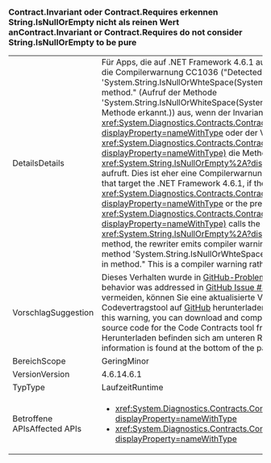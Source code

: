 ### <a name="contractinvariant-or-contractrequirestexception-do-not-consider-stringisnullorempty-to-be-pure"></a><span data-ttu-id="03016-101">Contract.Invariant oder Contract.Requires<TException> erkennen String.IsNullOrEmpty nicht als reinen Wert an</span><span class="sxs-lookup"><span data-stu-id="03016-101">Contract.Invariant or Contract.Requires<TException> do not consider String.IsNullOrEmpty to be pure</span></span>

|   |   |
|---|---|
|<span data-ttu-id="03016-102">Details</span><span class="sxs-lookup"><span data-stu-id="03016-102">Details</span></span>|<span data-ttu-id="03016-103">Für Apps, die auf .NET Framework 4.6.1 ausgerichtet sind, gibt der Rewriter die Compilerwarnung CC1036 (&quot;Detected call to method 'System.String.IsNullOrWhteSpace(System.String)' without [Pure] in method.&quot; (Aufruf der Methode 'System.String.IsNullOrWhiteSpace(System.String)' ohne [Pure] in der Methode erkannt.)) aus, wenn der Invariantvertrag für <xref:System.Diagnostics.Contracts.Contract.Invariant%2A?displayProperty=nameWithType> oder der Vorbedingungsvertrag für <xref:System.Diagnostics.Contracts.Contract.Requires%2A?displayProperty=nameWithType)> die Methode <xref:System.String.IsNullOrEmpty%2A?displayProperty=nameWithType> aufruft. Dies ist eher eine Compilerwarnung als ein Compilerfehler.</span><span class="sxs-lookup"><span data-stu-id="03016-103">For apps that target the .NET Framework 4.6.1, if the invariant contract for <xref:System.Diagnostics.Contracts.Contract.Invariant%2A?displayProperty=nameWithType> or the precondition contract for <xref:System.Diagnostics.Contracts.Contract.Requires%2A?displayProperty=nameWithType)> calls the <xref:System.String.IsNullOrEmpty%2A?displayProperty=nameWithType> method, the rewriter emits compiler warning CC1036: &quot;Detected call to method 'System.String.IsNullOrWhteSpace(System.String)' without [Pure] in method.&quot; This is a compiler warning rather than a compiler error.</span></span>|
|<span data-ttu-id="03016-104">Vorschlag</span><span class="sxs-lookup"><span data-stu-id="03016-104">Suggestion</span></span>|<span data-ttu-id="03016-105">Dieses Verhalten wurde in [GitHub-Problem Nr. 339](https://github.com/Microsoft/CodeContracts/issues/339) behandelt.</span><span class="sxs-lookup"><span data-stu-id="03016-105">This behavior was addressed in [GitHub Issue #339](https://github.com/Microsoft/CodeContracts/issues/339).</span></span> <span data-ttu-id="03016-106">Um diese Warnung zu vermeiden, können Sie eine aktualisierte Version des Quellcodes für das Codevertragstool auf [GitHub](https://github.com/Microsoft/CodeContracts/blob/master/README.md) herunterladen und kompilieren.</span><span class="sxs-lookup"><span data-stu-id="03016-106">To eliminate this warning, you can download and compile an updated version of the source code for the Code Contracts tool from [GitHub](https://github.com/Microsoft/CodeContracts/blob/master/README.md).</span></span> <span data-ttu-id="03016-107">Informationen zum Herunterladen befinden sich am unteren Rand der Seite.</span><span class="sxs-lookup"><span data-stu-id="03016-107">Download information is found at the bottom of the page.</span></span>|
|<span data-ttu-id="03016-108">Bereich</span><span class="sxs-lookup"><span data-stu-id="03016-108">Scope</span></span>|<span data-ttu-id="03016-109">Gering</span><span class="sxs-lookup"><span data-stu-id="03016-109">Minor</span></span>|
|<span data-ttu-id="03016-110">Version</span><span class="sxs-lookup"><span data-stu-id="03016-110">Version</span></span>|<span data-ttu-id="03016-111">4.6.1</span><span class="sxs-lookup"><span data-stu-id="03016-111">4.6.1</span></span>|
|<span data-ttu-id="03016-112">Typ</span><span class="sxs-lookup"><span data-stu-id="03016-112">Type</span></span>|<span data-ttu-id="03016-113">Laufzeit</span><span class="sxs-lookup"><span data-stu-id="03016-113">Runtime</span></span>|
|<span data-ttu-id="03016-114">Betroffene APIs</span><span class="sxs-lookup"><span data-stu-id="03016-114">Affected APIs</span></span>|<ul><li><xref:System.Diagnostics.Contracts.Contract.Invariant(System.Boolean)?displayProperty=nameWithType></li><li><xref:System.Diagnostics.Contracts.Contract.Requires(System.Boolean)?displayProperty=nameWithType></li></ul>|


